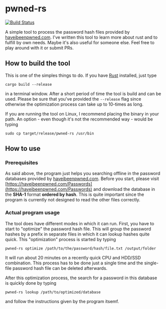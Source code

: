 # pwned-rs
[![Build Status](https://travis-ci.org/thuetz/pwned-rs.svg?branch=master)](https://travis-ci.org/thuetz/pwned-rs)

A simple tool to process the password hash files provided by [haveibeenpwned.com](https://haveibeenpwned.com). I've written
this tool to learn more about rust and to fulfill by own needs. Maybe it's also useful for someone else. Feel free to play
around with it or submit PRs.

## How to build the tool
This is one of the simples things to do. If you have [Rust]() installed, just type

```shell script
cargo build --release
```

in a terminal window. After a short period of time the tool is build and can be used. Please be sure that you've
provided the ```--release``` flag since otherwise the optimization process can take up to 10-times as long.

If you are running the tool on Linux, I recommend placing the binary in your path. An option - even though it's not
the recommended way - would be typing

```shell script
sudo cp target/release/pwned-rs /usr/bin
```

## How to use

### Prerequisites
As said above, the program just helps you searching offline in the password databases provided by
[haveibeenpwned.com](https://haveibeenpwned.com). Before you start, please visit
[https://haveibeenpwned.com/Passwords](https://haveibeenpwned.com/Passwords) and download the database in the **SHA-1**
format **ordered by hash**. This is quite important since the program is currently not designed to read the other
files correctly.

### Actual program usage
The tool does have different modes in which it can run. First, you have to start to "optimize" the password hash
file. This will group the password hashes by a prefix in separate files in which it can lookup hashes quite quick. This
"optimization" process is started by typing

```shell script
pwned-rs optimize /path/to/the/password/hash/file.txt /output/folder
```

It will run about 20 minutes on a recently quick CPU and HDD/SSD combination. This process has to be done just a single time
and the single-file password hash file can be deleted afterwards.

After this optimization process, the search for a password in this database is quickly done by typing

```shell script
pwned-rs lookup /path/to/optimized/database
```

and follow the instructions given by the program itsemf.
